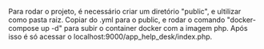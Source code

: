 Para rodar o projeto, é necessário criar um diretório "public", e ultilizar como pasta raiz.
Copiar do .yml para o public, e rodar o comando "docker-compose up -d" para subir o container docker com a imagem php.
Após isso é só acessar o localhost:9000/app_help_desk/index.php.
